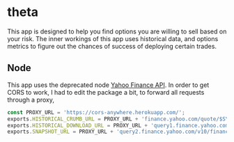 # theta

This app is designed to help you find options you are willing to sell based on your risk.
The inner workings of this app uses historical data, and options metrics to figure out
the chances of success of deploying certain trades.

## Node

This app uses the deprecated node [Yahoo Finance API](https://github.com/pilwon/node-yahoo-finance).
In order to get CORS to work, I had to edit the package a bit, to forward all requests through a proxy,

```javascript
const PROXY_URL = 'https://cors-anywhere.herokuapp.com/';
exports.HISTORICAL_CRUMB_URL = PROXY_URL + 'finance.yahoo.com/quote/$SYMBOL/history';
exports.HISTORICAL_DOWNLOAD_URL = PROXY_URL + 'query1.finance.yahoo.com/v7/finance/download/$SYMBOL';
exports.SNAPSHOT_URL = PROXY_URL + 'query2.finance.yahoo.com/v10/finance/quoteSummary/$SYMBOL';
```
